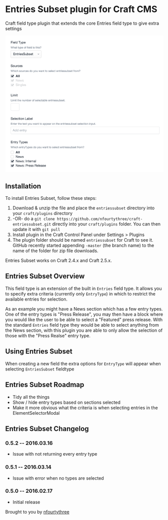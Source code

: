 # Entries Subset plugin for Craft CMS

Craft field type plugin that extends the core Entries field type to give extra settings

![Screenshot](resources/screenshots/settings-screenshot.png)

## Installation

To install Entries Subset, follow these steps:

1. Download & unzip the file and place the `entriessubset` directory into your `craft/plugins` directory
2.  -OR- do a `git clone https://github.com/nfourtythree/craft-entriessubset.git` directly into your `craft/plugins` folder.  You can then update it with `git pull`
3. Install plugin in the Craft Control Panel under Settings > Plugins
4. The plugin folder should be named `entriessubset` for Craft to see it.  GitHub recently started appending `-master` (the branch name) to the name of the folder for zip file downloads.

Entries Subset works on Craft 2.4.x and Craft 2.5.x.

## Entries Subset Overview

This field type is an extension of the built in `Entries` field type. It allows you to specify extra criteria (currently only `EntryType`) in which to restrict the available entries for selection.

As an example you might have a News section which has a few entry types. One of the entry types is "Press Release", you may then have a block where you would like the user to be able to select a "Featured" press release. With the standard `Entries` field type they would be able to select anything from the News section, with this plugin you are able to only allow the selection of those with the "Press Realse" entry type.

## Using Entries Subset

When creating a new field the extra options for `EntryType` will appear when selecting `EntriesSubset` fieldtype

## Entries Subset Roadmap

* Tidy all the things
* Show / hide entry types based on sections selected
* Make it more obvious what the criteria is when selecting entries in the ElementSelectorModal

## Entries Subset Changelog

### 0.5.2 -- 2016.03.16

* Issue with not returning every entry type

### 0.5.1 -- 2016.03.14

* Issue with error when no types are selected

### 0.5.0 -- 2016.02.17

* Initial release

Brought to you by [nfourtythree](http://n43.me)